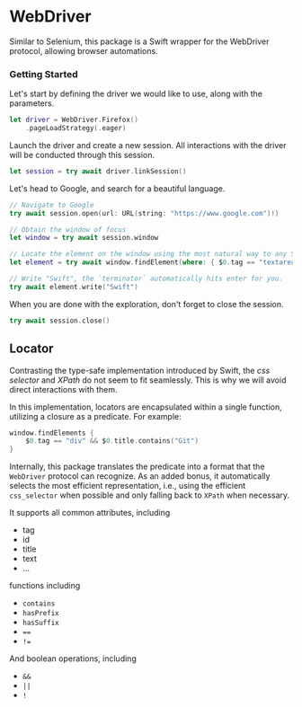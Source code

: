 # WebDriver

Similar to Selenium, this package is a Swift wrapper for the WebDriver protocol, allowing browser automations.

### Getting Started

Let's start by defining the driver we would like to use, along with the parameters.

```swift
let driver = WebDriver.Firefox()
    .pageLoadStrategy(.eager)
```

Launch the driver and create a new session. All interactions with the driver will be conducted through this session.

```swift
let session = try await driver.linkSession()
```

Let's head to Google, and search for a beautiful language.
```swift
// Navigate to Google
try await session.open(url: URL(string: "https://www.google.com")!)

// Obtain the window of focus
let window = try await session.window

// Locate the element on the window using the most natural way to any Swift developer.
let element = try await window.findElement(where: { $0.tag == "textarea" && $0.title == "Search" })

// Write "Swift", the `terminator` automatically hits enter for you.
try await element.write("Swift")
```

When you are done with the exploration, don't forget to close the session.
```swift
try await session.close()
```

## Locator

Contrasting the type-safe implementation introduced by Swift, the *css selector* and *XPath* do not seem to fit seamlessly. This is why we will avoid direct interactions with them.

In this implementation, locators are encapsulated within a single function, utilizing a closure as a predicate. For example:
```swift
window.findElements {
    $0.tag == "div" && $0.title.contains("Git")
}
```
Internally, this package translates the predicate into a format that the `WebDriver` protocol can recognize. As an added bonus, it automatically selects the most efficient representation, i.e., using the efficient `css_selector` when possible and only falling back to `XPath` when necessary.

It supports all common attributes, including
- tag
- id
- title
- text
- ...

functions including
- `contains`
- `hasPrefix`
- `hasSuffix`
- `==`
- `!=`

And boolean operations, including
- `&&`
- `||`
- `!`

